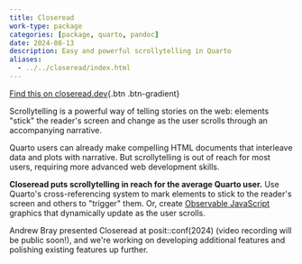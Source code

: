 ```yaml
---
title: Closeread
work-type: package
categories: [package, quarto, pandoc]
date: 2024-08-13
description: Easy and powerful scrollytelling in Quarto
aliases:
  - ../../closeread/index.html
---
```


[Find this on closeread.dev](https://closeread.dev){.btn .btn-gradient}

Scrollytelling is a powerful way of telling stories on the web: elements "stick" the reader's screen and change as the user scrolls through an accompanying narrative.

Quarto users can already make compelling HTML documents that interleave data and plots with narrative. But scrollytelling is out of reach for most users, requiring more advanced web development skills.

**Closeread puts scrollytelling in reach for the average Quarto user.** Use Quarto's cross-referencing system to mark elements to stick to the reader's screen and others to "trigger" them. Or, create [Observable JavaScript](https://quarto.org/docs/interactive/index.html#observable-js) graphics that dynamically update as the user scrolls.

Andrew Bray presented Closeread at posit::conf(2024) (video recording will be public soon!), and we're working on developing additional features and polishing existing features up further.

